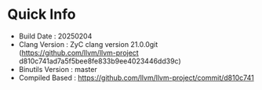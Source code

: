 # Quick Info
* Build Date : 20250204
* Clang Version : ZyC clang version 21.0.0git (https://github.com/llvm/llvm-project d810c741ad7a5f5bee8fe833b9ee4023446dd39c)
* Binutils Version : master
* Compiled Based : https://github.com/llvm/llvm-project/commit/d810c741

